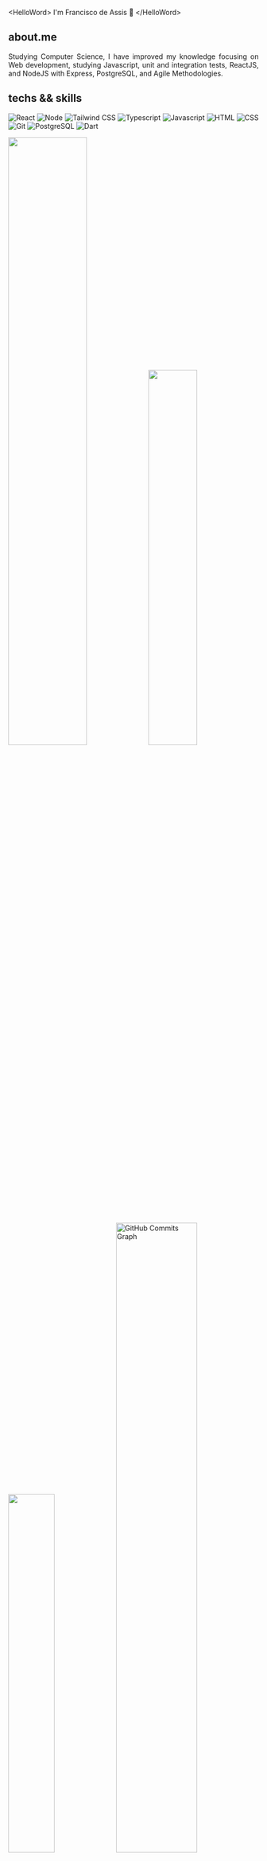 \<HelloWord> I'm Francisco de Assis 👋 \</HelloWord>

## about.me
<p align="justify">
Studying Computer Science, I have improved my knowledge focusing on Web development, studying Javascript, unit and integration tests, ReactJS, and NodeJS with Express, PostgreSQL, and Agile Methodologies.
</p>

## techs && skills
<p align="justify">
  
 <img alt="React" src="https://img.shields.io/badge/react-%230d1117.svg?style=for-the-badge&logo=react"/>
  
  <img alt="Node" src="https://img.shields.io/badge/node.js-%230d1117.svg?style=for-the-badge&logo=node.js&logoColor=#339933"/>
 
  <img alt="Tailwind CSS" src="https://img.shields.io/badge/tailwindcss-%230d1117?style=for-the-badge&logo=tailwindcss"/>
  
 <img alt="Typescript" src="https://img.shields.io/badge/typescript-%230d1117.svg?style=for-the-badge&logo=typescript"/>
  
 <img alt="Javascript" src="https://img.shields.io/badge/javascript-%230d1117.svg?style=for-the-badge&logo=javascript"/>
  
 <img alt="HTML" src="https://img.shields.io/badge/html5-%230d1117.svg?style=for-the-badge&logo=html5"/>
 
  <img alt="CSS" src="https://img.shields.io/badge/css3-%230d1117.svg?style=for-the-badge&logo=css3&logoColor=1572B6"/>
  
   <img alt="Git" src="https://img.shields.io/badge/git-%230d1117.svg?style=for-the-badge&logo=git&logoColor=#F05032"/>
  
  <img alt="PostgreSQL" src="https://img.shields.io/badge/postgresql-%230d1117.svg?style=for-the-badge&logo=postgresql&logoColor=#4169E1"/>
  
  <img alt="Dart" src="https://img.shields.io/badge/dart-%230d1117.svg?style=for-the-badge&logo=dart&logoColor=#0175C2"/>
</p>
 

<p align="left">
<img width="56%" src="https://github-readme-stats.vercel.app/api?username=fdAssis&prs&count_private=true&include_all_commits=true&show_icons=true&theme=dracula&icon_color=DAD3AF&hide_border=true&border_radius=15&bg_color=0d1117"/><img width="44%" src="http://github-readme-streak-stats.herokuapp.com?user=fdAssis&theme=dracula&hide_border=true&date_format=M%20j%5B%2C%20Y%5D&background=0D1117&sideNums=FFF"/>
 <img width="43%" src="https://github-readme-stats.vercel.app/api/top-langs?username=fdAssis&hide=c%23,scss&count_private=true&include_all_commits=true&show_icons=true&theme=dracula&icon_color=DAD3AF&layout=compact&hide_border=true&border_radius=15&bg_color=0d1117"/><img width="57%" src="https://activity-graph.herokuapp.com/graph?username=fdAssis&theme=dracula&icon_color=DAD3AF&hide_border=true&border_radius=15&bg_color=0d1117&point=FFF" alt="GitHub Commits Graph" /></a>
</p>
  
## social && contact
<p align="justify">
<a href="https://www.linkedin.com/in/frandeassis/"><img src="https://img.shields.io/badge/linkedin-%230d1117.svg?style=for-the-badge&logo=linkedin&logoColor=0077B5"/></a
<a href="mailto:franciscodeassisc.santos@gmail.com"><img src="https://img.shields.io/badge/gmail-%230d1117.svg?style=for-the-badge&logo=gmail&logoColor=#EA4335"/> </a>
<a href="https://t.me/franc_deassis"><img src="https://img.shields.io/badge/Telegram-%230d1117?style=for-the-badge&logo=telegram&logoColor=#E4405F"/></a>
  <a href="https://drive.google.com/file/d/1ClhHWbRG90Fa2nHR4fUmJjlFjYpMatM6/view?usp=sharing"><img src="https://img.shields.io/badge/CV-%230d1117?style=for-the-badge&logo=LibreOffice&logoColor=#E4405F"/></a>
</p>

[![@d_assis's Holopin board](https://holopin.me/d_assis)](https://holopin.io/@d_assis)
